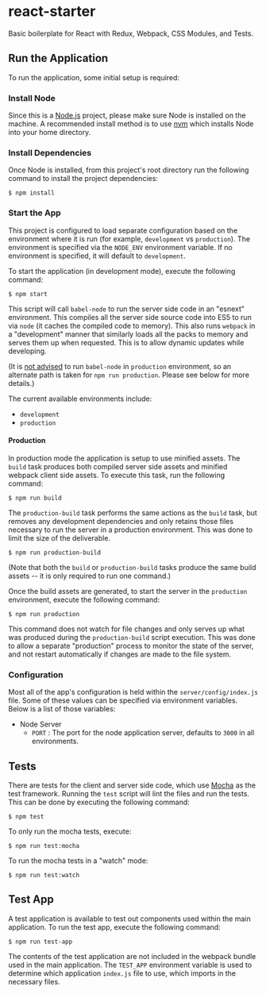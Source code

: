 # react-starter #

Basic boilerplate for React with Redux, Webpack, CSS Modules, and Tests.

## Run the Application ##

To run the application, some initial setup is required:

### Install Node ###

Since this is a [Node.js](http://nodejs.org/) project, please make sure
Node is installed on the machine. A recommended install method is to use
[nvm](https://github.com/creationix/nvm) which installs Node into your
home directory.

### Install Dependencies ###

Once Node is installed, from this project's root directory run the following
command to install the project dependencies:

`$ npm install`

### Start the App ###

This project is configured to load separate configuration based on the
environment where it is run (for example, `development` vs `production`).
The environment is specified via the `NODE_ENV` environment variable.
If no environment is specified, it will default to `development`.

To start the application (in development mode), execute the following command:

`$ npm start`

This script will call `babel-node` to run the server side code in an "esnext"
environment. This compiles all the server side source code into ES5 to run
via `node` (it caches the compiled code to memory). This also runs `webpack`
in a "development" manner that similarly loads all the packs to memory and serves
them up when requested. This is to allow dynamic updates while developing.

(It is [not advised](https://babeljs.io/docs/usage/cli/#babel-node)
to run `babel-node` in `production` environment, so an alternate path is taken
for `npm run production`. Please see below for more details.)

The current available environments include:

*   `development`
*   `production`

#### Production ####

In production mode the application is setup to use minified assets.
The `build` task produces both compiled server side assets and minified
webpack client side assets. To execute this task, run the following command:

`$ npm run build`

The `production-build` task performs the same actions as the `build` task,
but removes any development dependencies and only retains those files necessary
to run the server in a production environment. This was done to limit the size
of the deliverable.

`$ npm run production-build`

(Note that both the `build` or `production-build` tasks produce the same build
assets -- it is only required to run one command.)

Once the build assets are generated, to start the server in the `production`
environment, execute the following command:

`$ npm run production`

This command does not watch for file changes and only serves up what was produced
during the `production-build` script execution. This was done to allow a separate
"production" process to monitor the state of the server, and not restart
automatically if changes are made to the file system.

### Configuration ###

Most all of the app's configuration is held within the `server/config/index.js`
file. Some of these values can be specified via environment variables. Below is
a list of those variables:

* Node Server
    * `PORT` : The port for the node application server, defaults to `3000` in
    all environments.

## Tests ##

There are tests for the client and server side code, which use
[Mocha](https://mochajs.org/) as the test framework. Running the `test`
script will lint the files and run the tests. This can be done by
executing the following command:

`$ npm test`

To only run the mocha tests, execute:

`$ npm run test:mocha`

To run the mocha tests in a "watch" mode:

`$ npm run test:watch`

## Test App ##

A test application is available to test out components used within the main
application. To run the test app, execute the following command:

`$ npm run test-app`

The contents of the test application are not included in the webpack bundle
used in the main application. The `TEST_APP` environment variable is used
to determine which application `index.js` file to use, which imports in the
necessary files.
